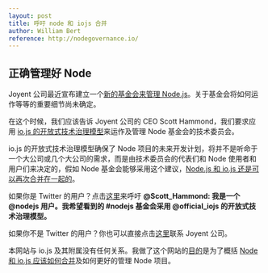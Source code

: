 ```yaml
---
layout: post
title: 呼吁 node 和 iojs 合并
author: William Bert
reference: http://nodegovernance.io/
---
```


## 正确管理好 Node

Joyent 公司最近宣布建立一个[新的基金会来管理 Node.js](https://www.joyent.com/about/press/joyent-moves-to-establish-nodejs-foundation)。关于基金会将如何运作等等的重要细节尚未确定。

在这个时候，我们应该告诉 Joyent 公司的 CEO Scott Hammond，我们要求应用 [io.js 的开放式技术治理模型](https://github.com/iojs/io.js/blob/v1.x/GOVERNANCE.md)来运作及管理 Node 基金会的技术委员会。

io.js 的开放式技术治理模型确保了 Node 项目的未来开发计划，将并不是听命于一个大公司或几个大公司的需求，而是由技术委员会的代表们和 Node 使用者和用户们来决定的，假如 Node 基金会能够采用这个建议，[Node.js 和 io.js 还是可以再次合并在一起的](https://medium.com/@iojs/io-js-and-a-node-js-foundation-4e14699fb7be)。

如果你是 Twitter 的用户？点击[这里](https://twitter.com/intent/tweet?text=.+%40Scott_Hammond+I%27m+a+%40nodejs+user.+I%27d+like+to+see+the+%23nodejs+foundation+adopt+%40official_iojs+technical+governance+model.)来呼吁 **@Scott_Hammond: 我是一个 @nodejs 用户。我希望看到的 #nodejs 基金会采用 @official\_iojs 的开放式技术治理模型。**

如果你不是 Twitter 的用户？你也可以直接点击[这里](https://www.joyent.com/contact)联系 Joyent 公司。

本网站与 io.js 及其附属没有任何关系。我做了这个网站的[目的](http://www.williamjohnbert.com/2015/02/why-id-like-node-and-io-dot-js-to-merge/)是为了概括 [Node 和 io.js 应该如何合并](http://strongloop.com/strongblog/node-js-foundation-io-js-unification/)及如何更好的管理 Node 项目。
